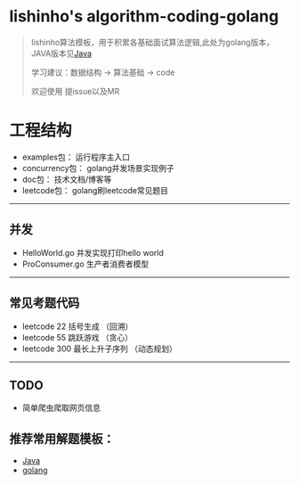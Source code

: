 # lishinho's algorithm-coding-golang
> lishinho算法模板，用于积累各基础面试算法逻辑,此处为golang版本，JAVA版本见[Java](https://github.com/lishinho/algorithm-coding)
> 
> 学习建议：数据结构 -> 算法基础 -> code
>
> 欢迎使用 提issue以及MR

# 工程结构
+ examples包：       运行程序主入口
+ concurrency包：    golang并发场景实现例子
+ doc包：            技术文档/博客等
+ leetcode包：       golang刷leetcode常见题目
---

## 并发
+ HelloWorld.go     并发实现打印hello world
+ ProConsumer.go    生产者消费者模型
---

## 常见考题代码
- leetcode 22  括号生成 （回溯）
- leetcode 55  跳跃游戏 （贪心）
- leetcode 300 最长上升子序列 （动态规划）
---

## TODO
+ 简单爬虫爬取网页信息


## 推荐常用解题模板：
-  [Java](https://labuladong.gitbook.io/algo/)
-  [golang](https://greyireland.gitbook.io/algorithm-pattern/)
  
